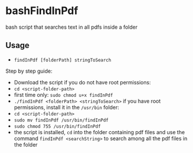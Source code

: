 # bashFindInPdf
bash script that searches text in all pdfs inside a folder

## Usage
- `findInPdf [folderPath] stringToSearch`

Step by step guide:
- Download the script
if you do not have root permissions:
- `cd <script-folder-path>`
- first time only: `sudo chmod u+x findInPdf`
- `./findInPdf <folderPath> <stringToSearch>`
if you have root permissions, install it in the `/usr/bin` folder:
- `cd <script-folder-path>`
- `sudo mv findInPdf /usr/bin/findInPdf`
- `sudo chmod 755 /usr/bin/findInPdf`
- the script is installed, `cd` into the folder containing pdf files and use the command `findInPdf <searchString>` to search among all the pdf files in the folder

